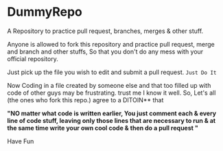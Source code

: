 # DummyRepo
A Repository to practice pull request, branches, merges & other stuff.

Anyone is allowed to fork this repository and practice pull request, merge and branch and other stuffs, So that you don't do any mess with your official repository.

Just pick up the file you wish to edit and submit a pull request. `Just Do It`

Now Coding in a file created by someone else and that too filled up with code of other guys may be frustrating. trust me I know it well. So, Let's all (the ones who fork this repo.) agree to a DITOIN** that

**"NO matter what code is written earlier, You just comment each & every line of code stuff, leaving only those lines that are necessary to run & at the same time write your own cool code & then do a pull request "**

Have Fun
